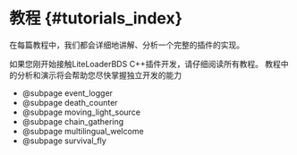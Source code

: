 # 教程 {#tutorials_index}

在每篇教程中，我们都会详细地讲解、分析一个完整的插件的实现。

如果您刚开始接触LiteLoaderBDS C++插件开发，请仔细阅读所有教程。
教程中的分析和演示将会帮助您尽快掌握独立开发的能力

* @subpage event_logger
* @subpage death_counter
* @subpage moving_light_source
* @subpage chain_gathering
* @subpage multilingual_welcome
* @subpage survival_fly